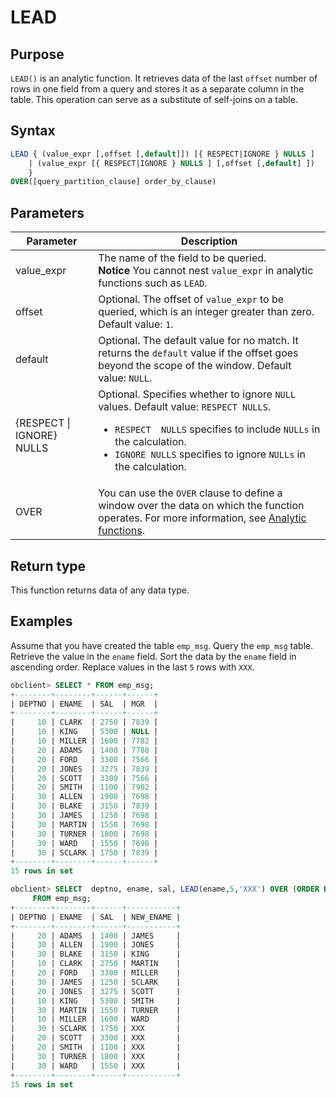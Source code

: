 # LEAD

## Purpose

`LEAD()` is an analytic function. It retrieves data of the last `offset` number of rows in one field from a query and stores it as a separate column in the table. This operation can serve as a substitute of self-joins on a table.

## Syntax

```sql
LEAD { (value_expr [,offset [,default]]) [{ RESPECT|IGNORE } NULLS ]
    | (value_expr [{ RESPECT|IGNORE } NULLS ] [,offset [,default] ])
    }
OVER([query_partition_clause] order_by_clause)
```

## Parameters

| Parameter | Description |
|---------------------------|-----------------------------------------------------------------------------------------------------------------------------------------------------------------------------------------------------------------------|
| value_expr | The name of the field to be queried.  <br>**Notice** You cannot nest `value_expr` in analytic functions such as `LEAD`.  |
| offset | Optional. The offset of `value_expr` to be queried, which is an integer greater than zero. Default value: `1`.  |
| default | Optional. The default value for no match. It returns the `default` value if the offset goes beyond the scope of the window. Default value: `NULL`.  |
| {RESPECT \| IGNORE} NULLS | Optional. Specifies whether to ignore `NULL` values. Default value: `RESPECT NULLS`.  <ul><li> `RESPECT  NULLS` specifies to include `NULLs` in the calculation.    </li><li> `IGNORE NULLS` specifies to ignore `NULLs` in the calculation. </li></ul> |
| OVER | You can use the `OVER` clause to define a window over the data on which the function operates. For more information, see [Analytic functions](1.window-function-description-of-oracle-mode.md).  |

## Return type

This function returns data of any data type.

## Examples

Assume that you have created the table `emp_msg`. Query the `emp_msg` table. Retrieve the value in the `ename` field. Sort the data by the `ename` field in ascending order. Replace values in the last `5` rows with `XXX`.

```sql
obclient> SELECT * FROM emp_msg;
+--------+--------+------+------+
| DEPTNO | ENAME  | SAL  | MGR  |
+--------+--------+------+------+
|     10 | CLARK  | 2750 | 7839 |
|     10 | KING   | 5300 | NULL |
|     10 | MILLER | 1600 | 7782 |
|     20 | ADAMS  | 1400 | 7788 |
|     20 | FORD   | 3300 | 7566 |
|     20 | JONES  | 3275 | 7839 |
|     20 | SCOTT  | 3300 | 7566 |
|     20 | SMITH  | 1100 | 7902 |
|     30 | ALLEN  | 1900 | 7698 |
|     30 | BLAKE  | 3150 | 7839 |
|     30 | JAMES  | 1250 | 7698 |
|     30 | MARTIN | 1550 | 7698 |
|     30 | TURNER | 1800 | 7698 |
|     30 | WARD   | 1550 | 7698 |
|     30 | SCLARK | 1750 | 7839 |
+--------+--------+------+------+
15 rows in set

obclient> SELECT  deptno, ename, sal, LEAD(ename,5,'XXX') OVER (ORDER BY ename desc) AS new_ename
     FROM emp_msg;
+--------+--------+------+-----------+
| DEPTNO | ENAME  | SAL  | NEW_ENAME |
+--------+--------+------+-----------+
|     20 | ADAMS  | 1400 | JAMES     |
|     30 | ALLEN  | 1900 | JONES     |
|     30 | BLAKE  | 3150 | KING      |
|     10 | CLARK  | 2750 | MARTIN    |
|     20 | FORD   | 3300 | MILLER    |
|     30 | JAMES  | 1250 | SCLARK    |
|     20 | JONES  | 3275 | SCOTT     |
|     10 | KING   | 5300 | SMITH     |
|     30 | MARTIN | 1550 | TURNER    |
|     10 | MILLER | 1600 | WARD      |
|     30 | SCLARK | 1750 | XXX       |
|     20 | SCOTT  | 3300 | XXX       |
|     20 | SMITH  | 1100 | XXX       |
|     30 | TURNER | 1800 | XXX       |
|     30 | WARD   | 1550 | XXX       |
+--------+--------+------+-----------+
15 rows in set
```

